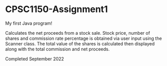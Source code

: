 # CPSC1150-Assignment1
My first Java program!

Calculates the net proceeds from a stock sale. Stock price, number of shares and commission rate percentage is obtained via user input using the Scanner class. The total value of the shares is calculated then displayed along with the total commission and net proceeds.

Completed September 2022

